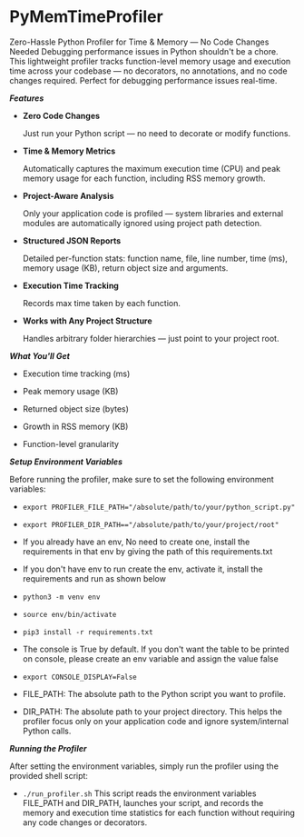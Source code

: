# PyMemTimeProfiler
Zero-Hassle Python Profiler for Time & Memory — No Code Changes Needed
Debugging performance issues in Python shouldn't be a chore. This lightweight profiler tracks function-level memory usage and execution time across your codebase — no decorators, no annotations, and no code changes required. Perfect for debugging performance issues real-time. 

***Features***
* **Zero Code Changes**

    Just run your Python script — no need to decorate or modify functions.

* **Time & Memory Metrics**

    Automatically captures the maximum execution time (CPU) and peak memory usage for each function, including RSS memory growth.

* **Project-Aware Analysis**

    Only your application code is profiled — system libraries and external modules are automatically ignored using project path detection.

* **Structured JSON Reports**

    Detailed per-function stats: function name, file, line number, time (ms), memory usage (KB), return object size and arguments. 

* **Execution Time Tracking**

    Records max time taken by each function.

* **Works with Any Project Structure**

    Handles arbitrary folder hierarchies — just point to your project root.

***What You'll Get***

* Execution time tracking (ms)

* Peak memory usage (KB)

* Returned object size (bytes)

* Growth in RSS memory (KB)

* Function-level granularity



***Setup Environment Variables***

Before running the profiler, make sure to set the following environment variables:

* ```export PROFILER_FILE_PATH="/absolute/path/to/your/python_script.py"```
* ```export PROFILER_DIR_PATH=="/absolute/path/to/your/project/root"```
* If you already have an env, No need to create one, install the requirements in that env by giving the path of this requirements.txt
* If you don't have env to run create the env, activate it, install the requirements and run as shown below
* ```python3 -m venv env```
* ```source env/bin/activate```
* ```pip3 install -r requirements.txt```

* The console is True by default. If you don't want the table to be printed on console, please create an env variable and assign the value false
* ```export CONSOLE_DISPLAY=False```

* FILE_PATH: The absolute path to the Python script you want to profile.

* DIR_PATH: The absolute path to your project directory. This helps the profiler focus only on your application code and ignore system/internal Python calls.

***Running the Profiler***

  After setting the environment variables, simply run the profiler using the provided shell script:

* ```./run_profiler.sh```
  This script reads the environment variables FILE_PATH and DIR_PATH, launches your script, and records the memory and execution time statistics for each function without requiring any code changes or decorators.
